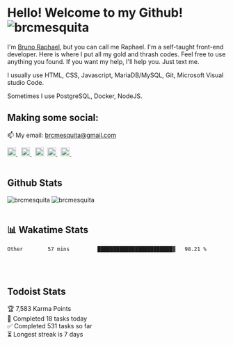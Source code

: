 # Hello! Welcome to my Github! <img src="https://komarev.com/ghpvc/?username=brcmesquita&label=Profile%20views&color=0e75b6&style=flat" alt="brcmesquita" />

I'm <a href="https://brunoraphael.com.br/">Bruno Raphael</a>, but you can call me Raphael. I'm a self-taught front-end developer. Here is where I put all my gold and thrash codes. Feel free to use anything you found. If you want my help, I'll help you. Just text me.

I usually use HTML, CSS, Javascript, MariaDB/MySQL, Git, Microsoft Visual studio Code.

Sometimes I use PostgreSQL, Docker, NodeJS.

## Making some social:

📫 My email: [brcmesquita@gmail.com](mailto:brcmesquita@gmail.com)

<a href="https://linkedin.com/in/brcmesquita/" target="blank">
  <img src="https://raw.githubusercontent.com/rahuldkjain/github-profile-readme-generator/master/src/images/icons/Social/linked-in-alt.svg" alt="brcmesquita/" width="20" />
</a>&nbsp
<a href="https://stackoverflow.com/users/9330772" target="blank">
  <img src="https://raw.githubusercontent.com/rahuldkjain/github-profile-readme-generator/master/src/images/icons/Social/stack-overflow.svg" alt="Bruno Raphael's StackOverflow" width="20" />
</a>&nbsp
<a href="https://www.instagram.com/brcmesquita/" target="blank">
  <img src="https://raw.githubusercontent.com/rahuldkjain/github-profile-readme-generator/master/src/images/icons/Social/instagram.svg" alt="brcmesquita/" width="20" /></a>&nbsp
<a href="https://www.twitter.com/brcmesquita/" target="blank">
  <img src="https://raw.githubusercontent.com/rahuldkjain/github-profile-readme-generator/master/src/images/icons/Social/twitter.svg" alt="brcmesquita/" width="20" />
</a>&nbsp
<a href="https://www.youtube.com/channel/uc4h3q-9asdgmvtz_morcu4q" target="blank">
  <img src="https://raw.githubusercontent.com/rahuldkjain/github-profile-readme-generator/master/src/images/icons/Social/youtube.svg" alt="https://www.youtube.com/channel/UC4H3q-9ASDGmvtZ_MORCU4Q" width="20" />
</a>&nbsp
<br /><br />

## Github Stats

<img src="https://github-readme-stats.vercel.app/api?username=brcmesquita&show_icons=true&theme=gotham" alt="brcmesquita" />

<img src="https://github-readme-streak-stats.herokuapp.com/?user=brcmesquita&theme=gotham" alt="brcmesquita" />
<br /><br />

## 📊 Wakatime Stats

<!--START_SECTION:waka-->

```text
Other        57 mins         ████████████████████████▓   98.21 %
```

<!--END_SECTION:waka-->

<br /><br />

## Todoist Stats

<!-- TODO-IST:START -->
🏆  7,583 Karma Points           
🌸  Completed 18 tasks today           
✅  Completed 531 tasks so far           
⏳  Longest streak is 7 days
<!-- TODO-IST:END -->
